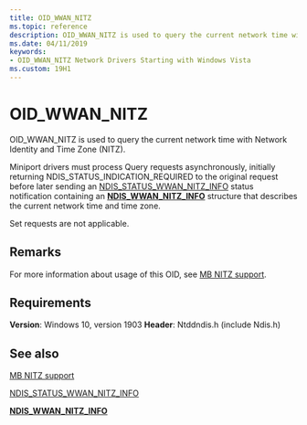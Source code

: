 ```yaml
---
title: OID_WWAN_NITZ
ms.topic: reference
description: OID_WWAN_NITZ is used to query the current network time with Network Identity and Time Zone (NITZ).
ms.date: 04/11/2019
keywords: 
- OID_WWAN_NITZ Network Drivers Starting with Windows Vista
ms.custom: 19H1
---
```


# OID_WWAN_NITZ

OID_WWAN_NITZ is used to query the current network time with Network Identity and Time Zone (NITZ).

Miniport drivers must process Query requests asynchronously, initially returning NDIS_STATUS_INDICATION_REQUIRED to the original request before later sending an [NDIS_STATUS_WWAN_NITZ_INFO](ndis-status-wwan-nitz-info.md) status notification containing an [**NDIS_WWAN_NITZ_INFO**](/windows-hardware/drivers/ddi/ndiswwan/ns-ndiswwan-_ndis_wwan_nitz_info) structure that describes the current network time and time zone.

Set requests are not applicable.

## Remarks

For more information about usage of this OID, see [MB NITZ support](mb-nitz-support.md).

## Requirements

**Version**: Windows 10, version 1903
**Header**: Ntddndis.h (include Ndis.h)

## See also

[MB NITZ support](mb-nitz-support.md)

[NDIS_STATUS_WWAN_NITZ_INFO](ndis-status-wwan-nitz-info.md)

[**NDIS_WWAN_NITZ_INFO**](/windows-hardware/drivers/ddi/ndiswwan/ns-ndiswwan-_ndis_wwan_nitz_info)
